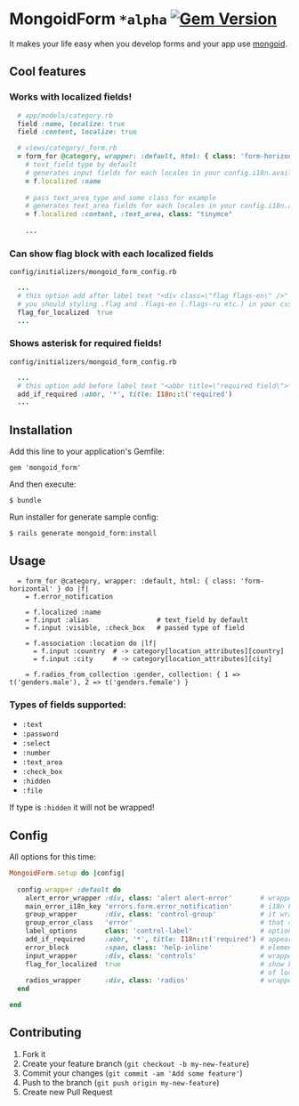 # MongoidForm ``*alpha`` [![Gem Version](https://badge.fury.io/rb/mongoid_form.png)](http://badge.fury.io/rb/mongoid_form)

It makes your life easy when you develop forms and your app use [mongoid](https://github.com/mongoid/mongoid).

## Cool features

### Works with localized fields!

``` ruby  
  # app/models/category.rb
  field :name, localize: true
  field :content, localize: true

  # views/category/_form.rb
  = form_for @category, wrapper: :default, html: { class: 'form-horizontal' } do |f|
    # text_field type by default
    # generates input fields for each locales in your config.i18n.available_locales
    = f.localized :name
    
    # pass text_area type and some class for example
    # generates text_area fields for each locales in your config.i18n.available_locales
    = f.localized :content, :text_area, class: "tinymce"
    
    ...
```

### Can show flag block with each localized fields

``config/initializers/mongoid_form_config.rb``
``` ruby
  ...
  # this option add after label text "<div class=\"flag flags-en\" />" to each locale fo localized fields 
  # you should styling .flag and .flags-en (.flags-ru etc.) in your css.
  flag_for_localized  true
  ...
```

### Shows asterisk for required fields!

``config/initializers/mongoid_form_config.rb``
``` ruby
  ...
  # this option add before label text "<abbr title=\"required field\">*</abbr>" to required fields 
  add_if_required :abbr, '*', title: I18n::t('required')
  ...
```

## Installation

Add this line to your application's Gemfile:

    gem 'mongoid_form'

And then execute:

    $ bundle

Run installer for generate sample config:

    $ rails generate mongoid_form:install

## Usage

``` haml
  = form_for @category, wrapper: :default, html: { class: 'form-horizontal' } do |f|
    = f.error_notification
      
    = f.localized :name
    = f.input :alias                 # text_field by default
    = f.input :visible, :check_box   # passed type of field

    = f.association :location do |lf|
      = f.input :country  # -> category[location_attributes][country]
      = f.input :city     # -> category[location_attributes][city]

    = f.radios_from_collection :gender, collection: { 1 => t('genders.male'), 2 => t('genders.female') }

```

### Types of fields supported:
  
  * ```:text```
  * ```:password```
  * ```:select```
  * ```:number```
  * ```:text_area```
  * ```:check_box```
  * ```:hidden```
  * ```:file```

If type is ```:hidden``` it will not be wrapped!


## Config

All options for this time:

``` ruby
MongoidForm.setup do |config|
  
  config.wrapper :default do
    alert_error_wrapper :div, class: 'alert alert-error'       # wrapper for form main error
    main_error_i18n_key 'errors.form.error_notification'       # i18n key for form main error 
    group_wrapper       :div, class: 'control-group'           # it wrap group of label + input
    group_error_class   'error'                                # that class will added to group wrapper if errors for field
    label_options       class: 'control-label'                 # options for label field
    add_if_required     :abbr, '*', title: I18n::t('required') # appears before label text if field is required
    error_block         :span, class: 'help-inline'            # element containing error message, appears after input
    input_wrapper       :div, class: 'controls'                # wrapper element for each input
    flag_for_localized  true                                   # show block with class "flag flags-#{locale}" after label text 
                                                               # of localized fields
    radios_wrapper      :div, class: 'radios'                  # wrapper for radios group
  end

end
```

## Contributing

1. Fork it
2. Create your feature branch (`git checkout -b my-new-feature`)
3. Commit your changes (`git commit -am 'Add some feature'`)
4. Push to the branch (`git push origin my-new-feature`)
5. Create new Pull Request
